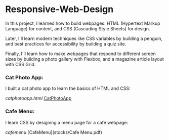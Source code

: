 # Responsive-Web-Design
In this project, I learned how to build webpages: HTML (Hypertext Markup Language) for content, and CSS (Cascading Style Sheets) for design.

Later, I'll learn modern techniques like CSS variables by building a penguin, and best practices for accessibility by building a quiz site.

Finally, I'll learn how to make webpages that respond to different screen sizes by building a photo gallery with Flexbox, and a magazine article layout with CSS Grid.

### Cat Photo App: 

I built a cat photo app to learn the basics of HTML and CSS: 

*catphotoapp.html* [CatPhotoApp](stocks/CatPhotoApp.pdf)

### Cafe Menu: 

I learn CSS by designing a menu page for a cafe webpage: 

*cafemenu* [CafeMenu](stocks/Cafe Menu.pdf)



